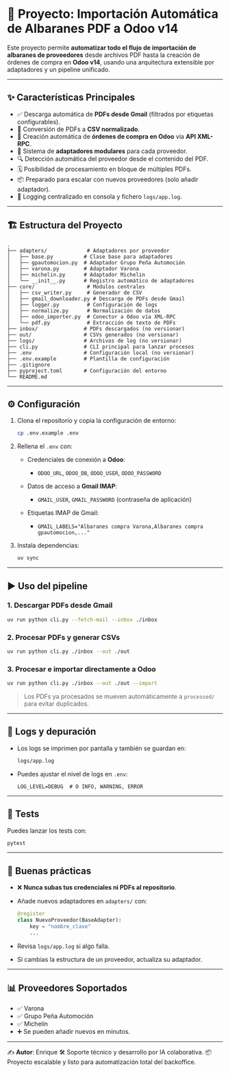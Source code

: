 # 🧾 Proyecto: Importación Automática de Albaranes PDF a Odoo v14

Este proyecto permite **automatizar todo el flujo de importación de albaranes de proveedores** desde archivos PDF hasta la creación de órdenes de compra en **Odoo v14**, usando una arquitectura extensible por adaptadores y un pipeline unificado.

---

## ✨ Características Principales

* ✅ Descarga automática de **PDFs desde Gmail** (filtrados por etiquetas configurables).
* 📄 Conversión de PDFs a **CSV normalizado**.
* 🛒 Creación automática de **órdenes de compra en Odoo** vía **API XML-RPC**.
* 🧹 Sistema de **adaptadores modulares** para cada proveedor.
* 🔍 Detección automática del proveedor desde el contenido del PDF.
* 🗓️ Posibilidad de procesamiento en bloque de múltiples PDFs.
* 📦 Preparado para escalar con nuevos proveedores (solo añadir adaptador).
* 🦥 Logging centralizado en consola y fichero `logs/app.log`.

---

## 🏗️ Estructura del Proyecto

```plaintext
.
├── adapters/             # Adaptadores por proveedor
│   ├── base.py          # Clase base para adaptadores
│   ├── gpautomocion.py  # Adaptador Grupo Peña Automoción
│   ├── varona.py        # Adaptador Varona
│   ├── michelin.py      # Adaptador Michelin
│   └── __init__.py      # Registro automático de adaptadores
├── core/                 # Módulos centrales
│   ├── csv_writer.py     # Generador de CSV
│   ├── gmail_downloader.py # Descarga de PDFs desde Gmail
│   ├── logger.py         # Configuración de logs
│   ├── normalize.py      # Normalización de datos
│   ├── odoo_importer.py  # Conector a Odoo vía XML-RPC
│   └── pdf.py            # Extracción de texto de PDFs
├── inbox/               # PDFs descargados (no versionar)
├── out/                 # CSVs generados (no versionar)
├── logs/                # Archivos de log (no versionar)
├── cli.py               # CLI principal para lanzar procesos
├── .env                 # Configuración local (no versionar)
├── .env.example         # Plantilla de configuración
├── .gitignore
├── pyproject.toml       # Configuración del entorno
└── README.md
```

---

## ⚙️ Configuración

1. Clona el repositorio y copia la configuración de entorno:

   ```bash
   cp .env.example .env
   ```

2. Rellena el `.env` con:

   * Credenciales de conexión a **Odoo**:

     * `ODOO_URL`, `ODOO_DB`, `ODOO_USER`, `ODOO_PASSWORD`
   * Datos de acceso a **Gmail IMAP**:

     * `GMAIL_USER`, `GMAIL_PASSWORD` (contraseña de aplicación)
   * Etiquetas IMAP de Gmail:

     * `GMAIL_LABELS="Albaranes compra Varona,Albaranes compra gpautomocion,..."`

3. Instala dependencias:

   ```bash
   uv sync
   ```

---

## ▶️ Uso del pipeline

### 1. Descargar PDFs desde Gmail

```bash
uv run python cli.py --fetch-mail --inbox ./inbox
```

### 2. Procesar PDFs y generar CSVs

```bash
uv run python cli.py ./inbox --out ./out
```

### 3. Procesar e importar directamente a Odoo

```bash
uv run python cli.py ./inbox --out ./out --import
```

> Los PDFs ya procesados se mueven automáticamente a `processed/` para evitar duplicados.

---

## 📝 Logs y depuración

* Los logs se imprimen por pantalla y también se guardan en:

  ```bash
  logs/app.log
  ```

* Puedes ajustar el nivel de logs en `.env`:

  ```env
  LOG_LEVEL=DEBUG  # O INFO, WARNING, ERROR
  ```

---

## 🧪 Tests

Puedes lanzar los tests con:

```bash
pytest
```

---

## 📌 Buenas prácticas

* ❌ **Nunca subas tus credenciales ni PDFs al repositorio**.

* Añade nuevos adaptadores en `adapters/` con:

  ```python
  @register
  class NuevoProveedor(BaseAdapter):
      key = "nombre_clave"
      ...
  ```

* Revisa `logs/app.log` si algo falla.

* Si cambias la estructura de un proveedor, actualiza su adaptador.

---

## 📊 Proveedores Soportados

* ✅ Varona
* ✅ Grupo Peña Automoción
* ✅ Michelin
* ➕ Se pueden añadir nuevos en minutos.

---

✍️ **Autor**: Enrique
🛠️ Soporte técnico y desarrollo por IA colaborativa.
📦 Proyecto escalable y listo para automatización total del backoffice.
